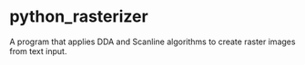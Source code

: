 # python_rasterizer
A program that applies DDA and Scanline algorithms to create raster images from text input. 
